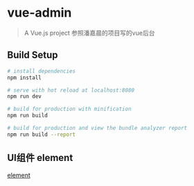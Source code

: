 # vue-admin

> A Vue.js project 参照潘嘉晨的项目写的vue后台

## Build Setup

``` bash
# install dependencies
npm install

# serve with hot reload at localhost:8080
npm run dev

# build for production with minification
npm run build

# build for production and view the bundle analyzer report
npm run build --report
```
## UI组件 element
[element](http://element.eleme.io/#/zh-CN/component/installation)
